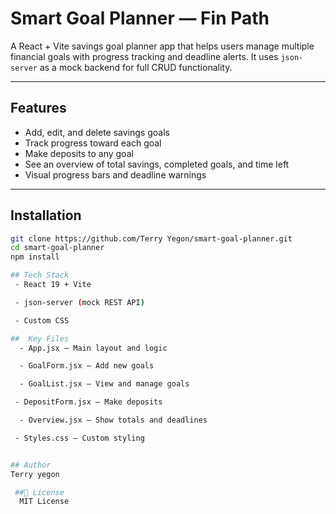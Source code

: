#  Smart Goal Planner — Fin Path

A React + Vite savings goal planner app that helps users manage multiple financial goals with progress tracking and deadline alerts. It uses `json-server` as a mock backend for full CRUD functionality.

---

##  Features

- Add, edit, and delete savings goals
- Track progress toward each goal
- Make deposits to any goal
- See an overview of total savings, completed goals, and time left
- Visual progress bars and deadline warnings

---

##  Installation

```bash
git clone https://github.com/Terry Yegon/smart-goal-planner.git
cd smart-goal-planner
npm install

## Tech Stack
 - React 19 + Vite

 - json-server (mock REST API)

 - Custom CSS

##  Key Files
  - App.jsx – Main layout and logic

  - GoalForm.jsx – Add new goals

  - GoalList.jsx – View and manage goals

 - DepositForm.jsx – Make deposits

  - Overview.jsx – Show totals and deadlines

 - Styles.css – Custom styling


## Author
Terry yegon

 ##📄 License
  MIT License